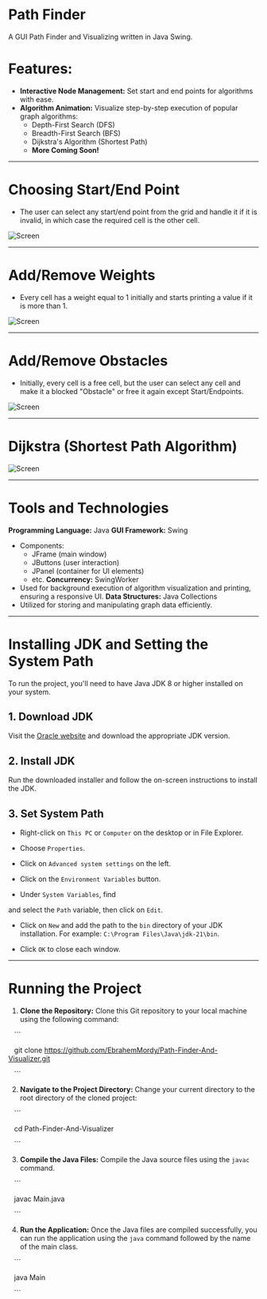 # Path Finder

A GUI Path Finder and Visualizing written in Java Swing.


# Features:

* **Interactive Node Management:** Set start and end points for algorithms with ease.
* **Algorithm Animation:** Visualize step-by-step execution of popular graph algorithms:
    * Depth-First Search (DFS)
    * Breadth-First Search (BFS)
    * Dijkstra's Algorithm (Shortest Path)
    * **More Coming Soon!**


***
# Choosing Start/End Point

- The user can select any start/end point from the grid and handle it if it is invalid, in which case the required cell is the other cell.

![Screen](https://github.com/EbrahemMordy/Path-Finder-And-Visualizer/blob/35636ccbbedd0c4d2d246d545f0a9cb6234304fc/Gifs/1-%20Start%20%26%20End%20Points.gif)

***
# Add/Remove Weights

- Every cell has a weight equal to 1 initially and starts printing a value if it is more than 1.

![Screen](https://github.com/EbrahemMordy/Path-Finder-And-Visualizer/blob/35636ccbbedd0c4d2d246d545f0a9cb6234304fc/Gifs/2-%20Add%20%26%20Remove%20Weights.gif)

***
# Add/Remove Obstacles

- Initially, every cell is a free cell, but the user can select any cell and make it a blocked "Obstacle" or free it again except Start/Endpoints.

![Screen](https://github.com/EbrahemMordy/Path-Finder-And-Visualizer/blob/35636ccbbedd0c4d2d246d545f0a9cb6234304fc/Gifs/3-%20Add%20%26%20Remove%20Obstacles.gif)

***
# Dijkstra (Shortest Path Algorithm)

![Screen](https://github.com/EbrahemMordy/Path-Finder-And-Visualizer/blob/35636ccbbedd0c4d2d246d545f0a9cb6234304fc/Gifs/4-%20Path%20With%20Dijkstra.gif)

***

# Tools and Technologies

**Programming Language:** Java
**GUI Framework:** Swing
* Components:
    * JFrame (main window)
    * JButtons (user interaction)
    * JPanel (container for UI elements)
    * etc.
**Concurrency:** SwingWorker
* Used for background execution of algorithm visualization and printing, ensuring a responsive UI.
**Data Structures:** Java Collections
* Utilized for storing and manipulating graph data efficiently.

***
# Installing JDK and Setting the System Path

  

To run the project, you'll need to have Java JDK 8 or higher installed on your system.

  

## 1. Download JDK

  

Visit the [Oracle website](https://www.oracle.com/java/technologies/downloads/) and download the appropriate JDK version.

  

## 2. Install JDK

  

Run the downloaded installer and follow the on-screen instructions to install the JDK.

  

## 3. Set System Path

  

- Right-click on `This PC` or `Computer` on the desktop or in File Explorer.

- Choose `Properties`.

- Click on `Advanced system settings` on the left.

- Click on the `Environment Variables` button.

- Under `System Variables`, find

  

and select the `Path` variable, then click on `Edit`.

- Click on `New` and add the path to the `bin` directory of your JDK installation. For example: `C:\Program Files\Java\jdk-21\bin`.

- Click `OK` to close each window.
***
# Running the Project

  

1. **Clone the Repository:** Clone this Git repository to your local machine using the following command:

   ```

   git clone https://github.com/EbrahemMordy/Path-Finder-And-Visualizer.git

   ```

2. **Navigate to the Project Directory:** Change your current directory to the root directory of the cloned project:

   ```

   cd Path-Finder-And-Visualizer

   ```

  

3. **Compile the Java Files:** Compile the Java source files using the `javac` command.

   ```

   javac Main.java

   ```

  

4. **Run the Application:** Once the Java files are compiled successfully, you can run the application using the `java` command followed by the name of the main class.

   ```

   java Main

   ```
